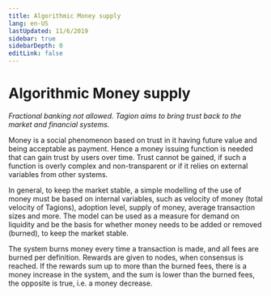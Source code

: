 ```yaml
---
title: Algorithmic Money supply
lang: en-US
lastUpdated: 11/6/2019
sidebar: true
sidebarDepth: 0
editLink: false
---
```


# Algorithmic Money supply

_Fractional banking not allowed. Tagion aims to bring trust back to the market and financial systems._

Money is a social phenomenon based on trust in it having future value and being acceptable as payment. Hence a money issuing function is needed that can gain trust by users over time. Trust cannot be gained, if such a function is overly complex and non-transparent or if it relies on external variables from other systems. 

In general, to keep the market stable, a simple modelling of the use of money must be based on internal variables, such as velocity of money (total velocity of Tagions), adoption level, supply of money, average transaction sizes and more. The model can be used as a measure for demand on liquidity and be the basis for whether money needs to be added or removed (burned), to keep the market stable.  

The system burns money every time a transaction is made, and all fees are burned per definition. Rewards are given to nodes, when consensus is reached. If the rewards sum up to more than the burned fees, there is a money increase in the system, and the sum is lower than the burned fees, the opposite is true, i.e. a money decrease. 
